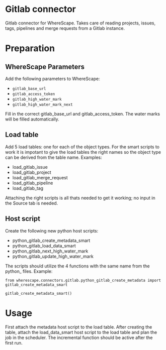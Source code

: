 # Gitlab connector

Gitlab connector for WhereScape. Takes care of reading projects, issues, tags,
pipelines and merge requests from a Gitlab instance.

# Preparation

## WhereScape Parameters

Add the following parameters to WhereScape:
* `gitlab_base_url`
* `gitlab_access_token`
* `gitlab_high_water_mark`
* `gitlab_high_water_mark_next`

Fill in the correct gitlab_base_url and gitlab_access_token. The water marks
will be filled automatically.

## Load table
Add 5 load tables: one for each of the object types. For the smart scripts to
work it is impotant to give the load tables the right names so the object type
can be derived from the table name. Examples:
* load_gitlab_issue
* load_gitlab_project
* load_gitlab_merge_request
* load_gitlab_pipeline
* load_gitlab_tag

Attaching the right scripts is all thats needed to get it working; no input
in the Source tab is needed.

## Host script
Create the following new python host scripts:

* python_gitlab_create_metadata_smart
* python_gitlab_load_data_smart
* python_gitlab_next_high_water_mark
* python_gitlab_update_high_water_mark

The scripts should utilize the 4 functions with the same name from the python_ files. Example:

```
from wherescape.connectors.gitlab.python_gitlab_create_metadata import gitlab_create_metadata_smart

gitlab_create_metadata_smart()
```

# Usage

First attach the metadata host script to the load table. After creating the
table, attach the load_data_smart host script to the load table and plan the
job in the scheduler. The incremental function should be active after the
first run.

